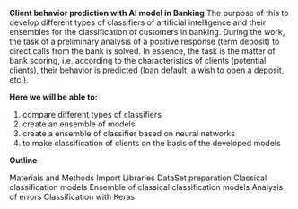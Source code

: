 **Client behavior prediction with AI model in Banking**
The purpose of this to develop different types of classifiers of artificial intelligence and their ensembles for the classification of customers in banking.
During the work, the task of a preliminary analysis of a positive response (term deposit) to direct calls from the bank is solved. In essence, the task is the matter of bank scoring, i.e. according to the characteristics of clients (potential clients), their behavior is predicted (loan default, a wish to open a deposit, etc.).

**Here we will be able to:**

1. compare different types of classifiers
2. create an ensemble of models
3. create a ensemble of classifier based on neural networks
4. to make classification of clients on the basis of the developed models

**Outline**

Materials and Methods
Import Libraries
DataSet preparation
Classical classification models
Ensemble of classical classification models
Analysis of errors
Classification with Keras


